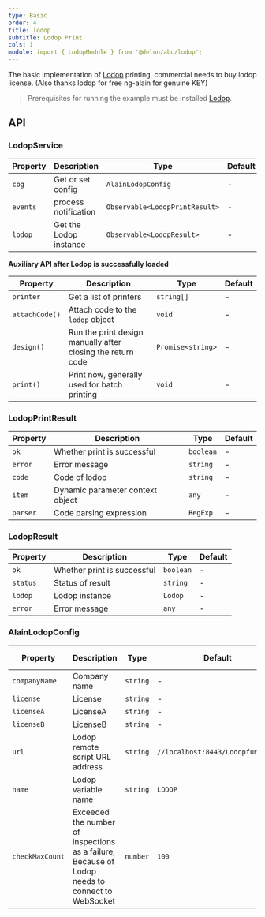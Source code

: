 ```yaml
---
type: Basic
order: 4
title: lodop
subtitle: Lodop Print
cols: 1
module: import { LodopModule } from '@delon/abc/lodop';
---
```


The basic implementation of [Lodop](http://c-lodop.com/) printing, commercial needs to buy lodop license. (Also thanks lodop for free ng-alain for genuine KEY)

> Prerequisites for running the example must be installed [Lodop](http://c-lodop.com/download.html).

## API

### LodopService

| Property | Description | Type | Default |
|----------|-------------|------|---------|
| `cog` | Get or set config | `AlainLodopConfig` | - |
| `events` | process notification | `Observable<LodopPrintResult>` | - |
| `lodop` | Get the Lodop instance | `Observable<LodopResult>` | - |

**Auxiliary API after Lodop is successfully loaded**

| Property | Description | Type | Default |
|----------|-------------|------|---------|
| `printer` | Get a list of printers | `string[]` | - |
| `attachCode()` | Attach code to the `lodop` object | `void` | - |
| `design()` | Run the print design manually after closing the return code | `Promise<string>` | - |
| `print()` | Print now, generally used for batch printing | `void` | - |

### LodopPrintResult

| Property | Description | Type | Default |
|----------|-------------|------|---------|
| `ok` | Whether print is successful | `boolean` | - |
| `error` | Error message | `string` | - |
| `code` | Code of lodop | `string` | - |
| `item` | Dynamic parameter context object | `any` | - |
| `parser` | Code parsing expression | `RegExp` | - |

### LodopResult

| Property | Description | Type | Default |
|----------|-------------|------|---------|
| `ok` | Whether print is successful | `boolean` | - |
| `status` | Status of result | `string` | - |
| `lodop` | Lodop instance | `Lodop` | - |
| `error` | Error message | `any` | - |

### AlainLodopConfig

| Property | Description | Type | Default | Global Config |
|----------|-------------|------|---------|---------------|
| `companyName` | Company name | `string` | - | ✅ |
| `license` | License | `string` | - | ✅ |
| `licenseA` | LicenseA | `string` | - | ✅ |
| `licenseB` | LicenseB | `string` | - | ✅ |
| `url` | Lodop remote script URL address | `string` | `//localhost:8443/Lodopfuncs.js` | ✅ |
| `name` | Lodop variable name | `string` | `LODOP` | ✅ |
| `checkMaxCount` | Exceeded the number of inspections as a failure, Because of Lodop needs to connect to WebSocket | `number` | `100` | ✅ |
